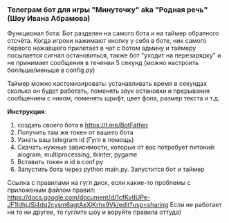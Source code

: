 ### Телеграм бот для игры "Минуточку" aka "Родная речь" (Шоу Ивана Абрамова) ###

Функционал бота:
Бот разделен на самого бота и на таймер обратного отсчёта. Когда игроки нажимают кнопку у себя в боте, ник самого первого нажавшего прилетает в чат с ботом админу и таймеру посылается сигнал остановиться, также бот "уходит на перезарядку" и не принимает сообщения в течении 5 секунд (можно настроить болльше/меньше в config.py)  

Таймер можно кастомизировать: устанавливать время в секундах сколько он будет работать, поменять звук остановки и прерывания сообщением с ником, поменять шрифт, цвет фона, размер текста и т.д.

__Инструкция__:
1. создать своего бота в https://t.me/BotFather
2. Получить там же токен от вашего бота
3. Узнать ваш telegram id (Гугл в помощь)
4. Скачать нужные зависимости, которые от вас потребует питоний: aiogram, multiprocessing, tkinter, pygame 
5. Вставить токен и id в conf.py
6. Запустить бота через python main.py. Запустится бот и таймер


Ссылка с правилами на гугл диск, если какие-то проблемы с приложеным файлом правил: 
https://docs.google.com/document/d/1cfKvtIUPe-JF1IdhjJSi4dq2cysm6agtAeXiKrhx9Vk/edit?usp=sharing
Если не работает ни то ни другое, то гуглите шоу и воруйте правила оттуда)
